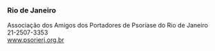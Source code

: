 ### **Rio de Janeiro**


Associação dos Amigos dos Portadores de Psoríase do Rio de Janeiro  
21-2507-3353  
www.psorierj.org.br

